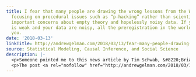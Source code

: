 ```yaml
---
title: I fear that many people are drawing the wrong lessons from the Wansink saga,
  focusing on procedural issues such as “p-hacking” rather than scientifically more
  important concerns about empty theory and hopelessly noisy data. If your theory
  is weak and your data are noisy, all the preregistration in the world won’t save
  you.
date: '2018-03-13'
linkTitle: http://andrewgelman.com/2018/03/13/fear-many-people-drawing-wrong-lessons-wansink-saga-focusing-procedural-issues-p-hacking-rather-scientifically-important-concerns-2/
source: Statistical Modeling, Causal Inference, and Social Science
description: |-
  <p>Someone pointed me to this news article by Tim Schwab, &#8220;Brian Wansink: Data Masseur, Media Villain, Emblem of a Thornier Problem.&#8221; Schwab writes: If you look into the archives of your favorite journalism outlet, there’s a good chance you’ll find stories about Cornell’s “Food Psychology and Consumer Behavior” lab, led by marketing researcher Brian Wansink. [&#8230;]</p>
  <p>The post <a rel="nofollow" href="http://andrewgelman.com/2018/03/13/fear-many-people-drawing-wrong-lessons-wan
---
```

